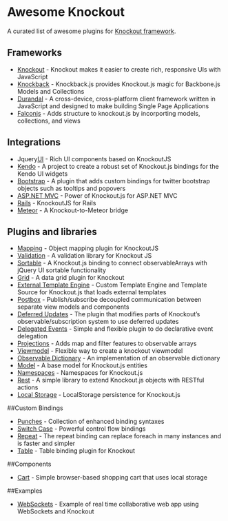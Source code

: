# Awesome Knockout
A curated list of awesome plugins for [Knockout framework](http://knockoutjs.com/).

## Frameworks
- [Knockout](https://github.com/knockout/knockout) - Knockout makes it easier to create rich, responsive UIs with JavaScript
- [Knockback](https://github.com/kmalakoff/knockback) - Knockback.js provides Knockout.js magic for Backbone.js Models and Collections
- [Durandal](https://github.com/BlueSpire/Durandal/) - A cross-device, cross-platform client framework written in JavaScript and designed to make building Single Page Applications
- [Falconjs](https://github.com/stoodder/falconjs) - Adds structure to knockout.js by incorporting models, collections, and views

## Integrations
- Jquery[UI](https://github.com/madcapnmckay/Knockout-UI) - Rich UI components based on KnockoutJS
- [Kendo](https://github.com/kendo-labs/knockout-kendo) - A project to create a robust set of Knockout.js bindings for the Kendo UI widgets
- [Bootstrap](https://github.com/billpull/knockout-bootstrap) - A plugin that adds custom bindings for twitter bootstrap objects such as tooltips and popovers
- [ASP.NET MVC](https://github.com/AndreyAkinshin/knockout-mvc) - Power of Knockout.js for ASP.NET MVC
- [Rails](https://github.com/dnagir/knockout-rails) - KnockoutJS for Rails
- [Meteor](https://github.com/steveluscher/knockout.meteor) - A Knockout-to-Meteor bridge

## Plugins and libraries
- [Mapping](https://github.com/SteveSanderson/knockout.mapping) - Object mapping plugin for KnockoutJS
- [Validation](https://github.com/Knockout-Contrib/Knockout-Validation) - A validation library for Knockout JS
- [Sortable](https://github.com/rniemeyer/knockout-sortable) - A Knockout.js binding to connect observableArrays with jQuery UI sortable functionality
- [Grid](https://github.com/Knockout-Contrib/KoGrid) - A data grid plugin for Knockout
- [External Template Engine](https://github.com/ifandelse/Knockout.js-External-Template-Engine) - Custom Template Engine and Template Source for Knockout.js that loads external templates
- [Postbox](https://github.com/rniemeyer/knockout-postbox) - Publish/subscribe decoupled communication between separate view models and components
- [Deferred Updates](https://github.com/mbest/knockout-deferred-updates) - The plugin that modifies parts of Knockout’s observable/subscription system to use deferred updates
- [Delegated Events](https://github.com/rniemeyer/knockout-delegatedEvents) - Simple and flexible plugin to do declarative event delegation
- [Projections](https://github.com/SteveSanderson/knockout-projections) - Adds map and filter features to observable arrays
- [Viewmodel](https://github.com/coderenaissance/knockout.viewmodel) - Flexible way to create a knockout viewmodel
- [Observable Dictionary](https://github.com/jamesfoster/knockout.observableDictionary) - An implementation of an observable dictionary
- [Model](https://github.com/thelinuxlich/knockout.model) - A base model for Knockout.js entities
- [Namespaces](https://github.com/hunterloftis/knockout.namespaces) - Namespaces for Knockout.js
- [Rest](https://github.com/frapontillo/knockout-rest) - A simple library to extend Knockout.js objects with RESTful actions
- [Local Storage](https://github.com/jimrhoskins/knockout.localStorage) - LocalStorage persistence for Knockout.js

##Custom Bindings
- [Punches](https://github.com/mbest/knockout.punches) - Collection of enhanced binding syntaxes
- [Switch Case](https://github.com/mbest/knockout-switch-case) - Powerful control flow bindings
- [Repeat](https://github.com/mbest/knockout-repeat) - The repeat binding can replace foreach in many instances and is faster and simpler
- [Table](https://github.com/mbest/knockout-table) - Table binding plugin for Knockout

##Components
- [Cart](https://github.com/tekpub/knockout-cart) - Simple browser-based shopping cart that uses local storage

##Examples
- [WebSockets](https://github.com/carlhoerberg/knockout-websocket-example) - Example of real time collaborative web app using WebSockets and Knockout